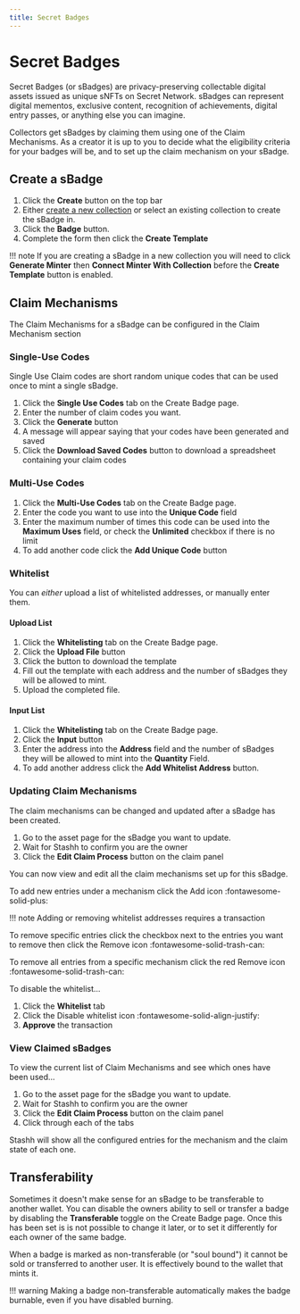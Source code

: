 ```yaml
---
title: Secret Badges
---
```


# Secret Badges

Secret Badges (or sBadges) are privacy-preserving collectable digital assets issued as unique sNFTs on Secret Network. sBadges can represent digital mementos, exclusive content, recognition of achievements, digital entry passes, or anything else you can imagine.

Collectors get sBadges by claiming them using one of the Claim Mechanisms. As a creator it is up to you to decide what the eligibility criteria for your badges will be, and to set up the claim mechanism on your sBadge.

## Create a sBadge

1. Click the **Create** button on the top bar
2. Either [create a new collection](./create-collection.md) or select an existing collection to create the sBadge in.
3. Click the **Badge** button.
4. Complete the form then click the **Create Template** 

!!! note
    If you are creating a sBadge in a new collection you will need to click **Generate Minter** then **Connect Minter With Collection** before the **Create Template** button is enabled.

## Claim Mechanisms

The Claim Mechanisms for a sBadge can be configured in the Claim Mechanism section 

### Single-Use Codes

Single Use Claim codes are short random unique codes that can be used once to mint a single sBadge.

1. Click the **Single Use Codes** tab on the Create Badge page.
2. Enter the number of claim codes you want.
3. Click the **Generate** button
4. A message will appear saying that your codes have been generated and saved
5. Click the **Download Saved Codes** button to download a spreadsheet containing your claim codes

### Multi-Use Codes

1. Click the **Multi-Use Codes** tab on the Create Badge page.
2. Enter the code you want to use into the **Unique Code** field
3. Enter the maximum number of times this code can be used into the **Maximum Uses** field, or check the **Unlimited** checkbox if there is no limit
4. To add another code click the **Add Unique Code** button

### Whitelist

You can _either_ upload a list of whitelisted addresses, or manually enter them.

#### Upload List

1. Click the **Whitelisting** tab on the Create Badge page.
2. Click the **Upload File** button
3. Click the button to download the template
4. Fill out the template with each address and the number of sBadges they will be allowed to mint.
5. Upload the completed file.

#### Input List

1. Click the **Whitelisting** tab on the Create Badge page.
2. Click the **Input** button
3. Enter the address into the **Address** field and the number of sBadges they will be allowed to mint into the **Quantity** Field.
4. To add another address click the **Add Whitelist Address** button.

### Updating Claim Mechanisms

The claim mechanisms can be changed and updated after a sBadge has been created.

1. Go to the asset page for the sBadge you want to update.
2. Wait for Stashh to confirm you are the owner
3. Click the **Edit Claim Process** button on the claim panel

You can now view and edit all the claim mechanisms set up for this sBadge. 

To add new entries under a mechanism click the Add icon :fontawesome-solid-plus:

!!! note
    Adding or removing whitelist addresses requires a transaction

To remove specific entries click the checkbox next to the entries you want to remove then click the Remove icon :fontawesome-solid-trash-can:

To remove all entries from a specific mechanism click the red Remove icon :fontawesome-solid-trash-can:

To disable the whitelist...

1. Click the **Whitelist** tab
2. Click the Disable whitelist icon :fontawesome-solid-align-justify:
3. **Approve** the transaction

### View Claimed sBadges

To view the current list of Claim Mechanisms and see which ones have been used...

1. Go to the asset page for the sBadge you want to update.
2. Wait for Stashh to confirm you are the owner
3. Click the **Edit Claim Process** button on the claim panel
4. Click through each of the tabs

Stashh will show all the configured entries for the mechanism and the claim state of each one.

## Transferability

Sometimes it doesn't make sense for an sBadge to be transferable to another wallet. You can disable the owners ability to sell or transfer a badge by disabling the **Transferable** toggle on the Create Badge page. Once this has been set is is not possible to change it later, or to set it differently for each owner of the same badge.

When a badge is marked as non-transferable (or "soul bound") it cannot be sold or transferred to another user. It is effectively bound to the wallet that mints it.

!!! warning
    Making a badge non-transferable automatically makes the badge burnable, even if you have disabled burning.